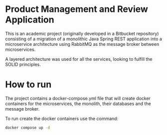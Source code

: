 # Product Management and Review Application

This is an academic project (originally developed in a Bitbucket repository) consisting of a migration of a monolithic Java Spring REST application into a microservice architecture using RabbitMQ as the message broker between microservices. 

A layered architecture was used for all the services, looking to fulfill the SOLID principles.

# How to run

The project contains a docker-compose.yml file that will create docker containers for the microservices, the monolith, their databases and the message broker.

To run create the docker containers use the command:

```sh
docker compose up -d
```
